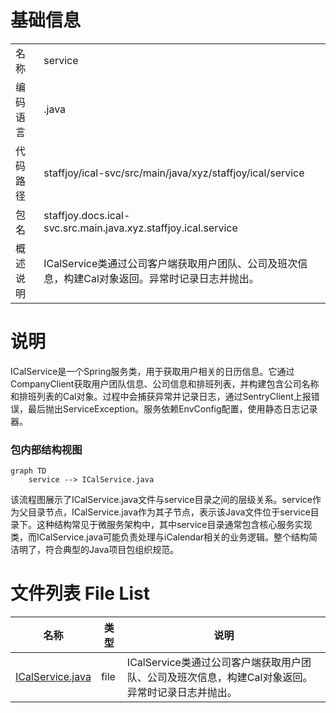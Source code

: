 # 基础信息

|      |      |
|------|------|
| 名称 | service |
| 编码语言 | .java |
| 代码路径 | staffjoy/ical-svc/src/main/java/xyz/staffjoy/ical/service |
| 包名 | staffjoy.docs.ical-svc.src.main.java.xyz.staffjoy.ical.service |
| 概述说明 | ICalService类通过公司客户端获取用户团队、公司及班次信息，构建Cal对象返回。异常时记录日志并抛出。 |

# 说明

ICalService是一个Spring服务类，用于获取用户相关的日历信息。它通过CompanyClient获取用户团队信息、公司信息和排班列表，并构建包含公司名称和排班列表的Cal对象。过程中会捕获异常并记录日志，通过SentryClient上报错误，最后抛出ServiceException。服务依赖EnvConfig配置，使用静态日志记录器。


### 包内部结构视图

```mermaid
graph TD
    service --> ICalService.java
```

该流程图展示了ICalService.java文件与service目录之间的层级关系。service作为父目录节点，ICalService.java作为其子节点，表示该Java文件位于service目录下。这种结构常见于微服务架构中，其中service目录通常包含核心服务实现类，而ICalService.java可能负责处理与iCalendar相关的业务逻辑。整个结构简洁明了，符合典型的Java项目包组织规范。

# 文件列表 File List

| 名称   | 类型  | 说明 |
|-------|------|-------------|
| [ICalService.java](ICalService.md) | file | ICalService类通过公司客户端获取用户团队、公司及班次信息，构建Cal对象返回。异常时记录日志并抛出。 |


